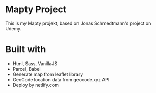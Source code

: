 # Mapty Project

This is my Mapty projekt, based on Jonas Schmedtmann's project on Udemy.

# Built with

- Html, Sass, VanillaJS
- Parcel, Babel
- Generate map from leaflet library
- GeoCode location data from geocode.xyz API
- Deploy by netlify.com
